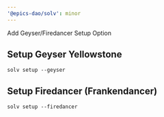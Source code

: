 ```yaml
---
'@epics-dao/solv': minor
---
```


Add Geyser/Firedancer Setup Option

## Setup Geyser Yellowstone

```
solv setup --geyser
```

## Setup Firedancer (Frankendancer)

```
solv setup --firedancer
```
